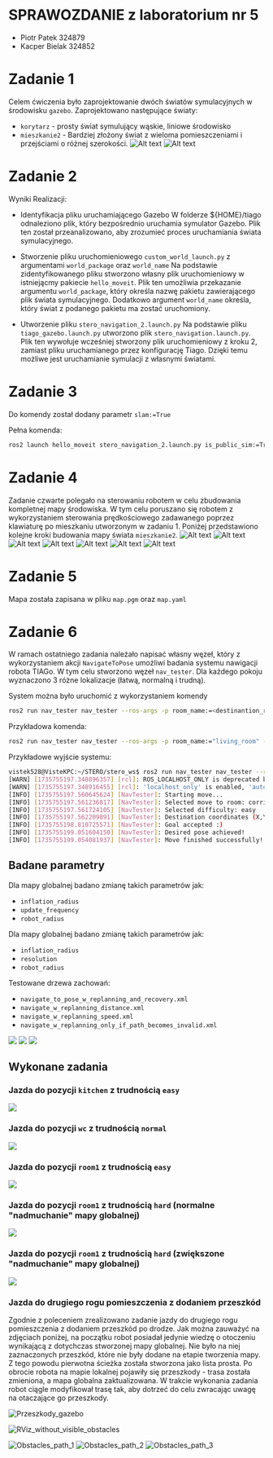 # SPRAWOZDANIE z laboratorium nr 5
* Piotr Patek 324879
* Kacper Bielak 324852

# Zadanie 1
Celem ćwiczenia było zaprojektowanie dwóch światów symulacyjnych w środowisku `gazebo`. Zaprojektowano następujące światy:
* `korytarz` - prosty świat symulujący wąskie, liniowe środowisko
* `mieszkanie2` - Bardziej złożony świat z wieloma pomieszczeniami i przejściami o różnej szerokości.
![Alt text](images/zadanie_1_korytarz.png)
![Alt text](images/zadanie_1_mieszkanie_2.png)

# Zadanie 2
Wyniki Realizacji:
* Identyfikacja pliku uruchamiającego Gazebo
W folderze ${HOME}/tiago odnaleziono plik, który bezpośrednio uruchamia symulator Gazebo. Plik ten został przeanalizowano, aby zrozumieć proces uruchamiania świata symulacyjnego.

* Stworzenie pliku uruchomieniowego `custom_world_launch.py` z argumentami `world_package` oraz `world_name`
Na podstawie zidentyfikowanego pliku stworzono własny plik uruchomieniowy w istniejącmy pakiecie `hello_moveit`. Plik ten umożliwia przekazanie argumentu `world_package`, który określa nazwę pakietu zawierającego plik świata symulacyjnego. Dodatkowo argument `world_name` określa, który świat z podanego pakietu ma zostać uruchomiony.

* Utworzenie pliku `stero_navigation_2.launch.py`
Na podstawie pliku `tiago_gazebo.launch.py` utworzono plik `stero_navigation.launch.py`. Plik ten wywołuje wcześniej stworzony plik uruchomieniowy z kroku 2, zamiast pliku uruchamianego przez konfigurację Tiago. Dzięki temu możliwe jest uruchamianie symulacji z własnymi światami.

# Zadanie 3
Do komendy został dodany parametr `slam:=True`

Pełna komenda:
```bash
ros2 launch hello_moveit stero_navigation_2.launch.py is_public_sim:=True navigation:=True world_package:=hello_moveit world_name:=mieszkanie2 moveit:=True slam:=True
```


# Zadanie 4
Zadanie czwarte polegało na sterowaniu robotem w celu zbudowania kompletnej mapy środowiska.
W tym celu poruszano się robotem z wykorzystaniem sterowania prędkościowego zadawanego poprzez klawiaturę po mieszkaniu utworzonym w zadaniu 1. Poniżej przedstawiono kolejne kroki budowania mapy świata `mieszkanie2`.
![Alt text](images/SLAM1.jpg)
![Alt text](images/SLAM2.jpg)
![Alt text](images/SLAM3.jpg)
![Alt text](images/SLAM4.jpg)
![Alt text](images/SLAM5.jpg)
![Alt text](images/SLAM6.jpg)
![Alt text](images/SLAM8.jpg)
# Zadanie 5
Mapa została zapisana w pliku `map.pgm` oraz `map.yaml`
# Zadanie 6
W ramach ostatniego zadania należało napisać własny węzeł, który z wykorzystaniem akcji `NavigateToPose` umożliwi badania systemu nawigacji robota TIAGo. 
W tym celu stworzono węzeł `nav_tester`. Dla każdego pokoju wyznaczono 3 różne lokalizacje (łatwą, normalną i trudną). 

System można było uruchomić z wykorzystaniem komendy
```bash
ros2 run nav_tester nav_tester --ros-args -p room_name:=<destinantion_room> -p difficutly:=<"easy"|"normal"|"hard">
```
Przykładowa komenda:
```bash
ros2 run nav_tester nav_tester --ros-args -p room_name:="living_room" -p difficutly:="easy"
```

Przykładowe wyjście systemu:
```bash
vistek528@VisteKPC:~/STERO/stero_ws$ ros2 run nav_tester nav_tester --ros-args -p room_name:="corridor" -p difficutly:="easy"
[WARN] [1735755197.348896357] [rcl]: ROS_LOCALHOST_ONLY is deprecated but still honored if it is enabled. Use ROS_AUTOMATIC_DISCOVERY_RANGE and ROS_STATIC_PEERS instead.
[WARN] [1735755197.348916455] [rcl]: 'localhost_only' is enabled, 'automatic_discovery_range' and 'static_peers' will be ignored.
[INFO] [1735755197.560645624] [NavTester]: Starting move...
[INFO] [1735755197.561236817] [NavTester]: Selected move to room: corridor
[INFO] [1735755197.561724105] [NavTester]: Selected difficulty: easy
[INFO] [1735755197.562209891] [NavTester]: Destination coordinates (X,Y) = (0.00,0.00)
[INFO] [1735755198.810725571] [NavTester]: Goal accepted :)
[INFO] [1735755199.051604150] [NavTester]: Desired pose achieved!
[INFO] [1735755199.054081937] [NavTester]: Move finished successfully!
```

## Badane parametry
Dla mapy globalnej badano zmianę takich parametrów jak:
- `inflation_radius`
- `update_frequency`
- `robot_radius`

Dla mapy globalnej badano zmianę takich parametrów jak:
- `inflation_radius`
- `resolution`
- `robot_radius`

Testowane drzewa zachowań:
- `navigate_to_pose_w_replanning_and_recovery.xml`
- `navigate_w_replanning_distance.xml`
- `navigate_w_replanning_speed.xml`
- `navigate_w_replanning_only_if_path_becomes_invalid.xml`

![](images/local_costmap_different_size.png)
![](images/local_costmap_inflation.png)
![](images/local_map_resolution_0.075.png)

## Wykonane zadania
### Jazda do pozycji `kitchen` z trudnością `easy`
![](images/kitchen_easy.png)

### Jazda do pozycji `wc` z trudnością `normal`
![](images/wc_normal.png)

### Jazda do pozycji `room1` z trudnością `easy`
![](images/room1_easy.png)

### Jazda do pozycji `room1` z trudnością `hard` (normalne "nadmuchanie" mapy globalnej)
![](images/room1_hard_normal_inflation.png)

### Jazda do pozycji `room1` z trudnością `hard` (zwiększone "nadmuchanie" mapy globalnej)
![](images/room1_hard.png)


### Jazda do drugiego rogu pomieszczenia z dodaniem przeszkód
Zgodnie z poleceniem zrealizowano zadanie jazdy do drugiego rogu pomieszczenia z dodaniem przeszkód po drodze. 
Jak można zauważyć na zdjęciach poniżej, na początku robot posiadał jedynie wiedzę o otoczeniu wynikającą z dotychczas stworzonej mapy globalnej.
Nie było na niej zaznaczonych przeszkód, które nie były dodane na etapie tworzenia mapy.
Z tego powodu pierwotna ścieżka została stworzona jako lista prosta.
Po obrocie robota na mapie lokalnej pojawiły się przeszkody - trasa została zmieniona,
a mapa globalna zaktualizowana. W trakcie wykonania zadania robot ciągle modyfikował trasę tak,
aby dotrzeć do celu zwracając uwagę na otaczające go przeszkody.

![Przeszkody_gazebo](images/gazebo_obstacles.jpg)

![RViz_without_visible_obstacles](images/without_visible_obstacles.png)

![Obstacles_path_1](images/obstacles_path_1.png)
![Obstacles_path_2](images/obstacles_path_2.png)
![Obstacles_path_3](images/obstacles_path_3.png)
